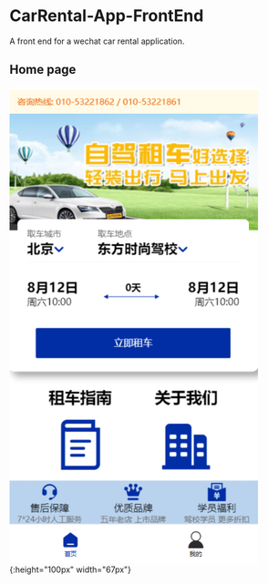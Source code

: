 # CarRental-App-FrontEnd
A front end for a wechat car rental application.
## Home page 
![Home page](Home.png){:height="100px" width="67px"}
